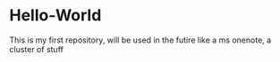 # Hello-World
This is my first repository, will be used in the futire like a ms onenote, a cluster of stuff

